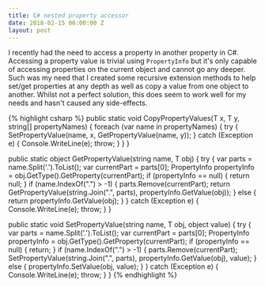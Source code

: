 ```yaml
---
title: C# nested property accessor
date: 2018-02-15 06:00:00 Z
layout: post
---
```


I recently had the need to access a property in another property in C#. Accessing a property value is trivial using `PropertyInfo` but it's only capable of accessing properties on the current object and cannot go any deeper. Such was my need that I created some recursive extension methods to help set/get properties at any depth as well as copy a value from one object to another. Whilst not a perfect solution, this does seem to work well for my needs and hasn't caused any side-effects.

{% highlight csharp %}
public static void CopyPropertyValues<T>(T x, T y, string[] propertyNames)
{
    foreach (var name in propertyNames)
    {
        try
        {
            SetPropertyValue(name, x, GetPropertyValue(name, y));
        }
        catch (Exception e)
        {
            Console.WriteLine(e);
            throw;
        }
    }
}

public static object GetPropertyValue<T>(string name, T obj)
{
    try
    {
        var parts = name.Split('.').ToList();
        var currentPart = parts[0];
        PropertyInfo propertyInfo = obj.GetType().GetProperty(currentPart);
        if (propertyInfo == null)
        {
            return null;
        }
        if (name.IndexOf(".") > -1)
        {
            parts.Remove(currentPart);
            return GetPropertyValue(string.Join(".", parts), propertyInfo.GetValue(obj));
        }
        else
        {
            return propertyInfo.GetValue(obj);
        }
    }
    catch (Exception e)
    {
        Console.WriteLine(e);
        throw;
    }
}

public static void SetPropertyValue<T>(string name, T obj, object value)
{
    try
    {
        var parts = name.Split('.').ToList();
        var currentPart = parts[0];
        PropertyInfo propertyInfo = obj.GetType().GetProperty(currentPart);
        if (propertyInfo == null)
        {
            return;
        }
        if (name.IndexOf(".") > -1)
        {
            parts.Remove(currentPart);
            SetPropertyValue(string.Join(".", parts), propertyInfo.GetValue(obj), value);
        }
        else
        {
            propertyInfo.SetValue(obj, value);
        }
    }
    catch (Exception e)
    {
        Console.WriteLine(e);
        throw;
    }
}
{% endhighlight %}